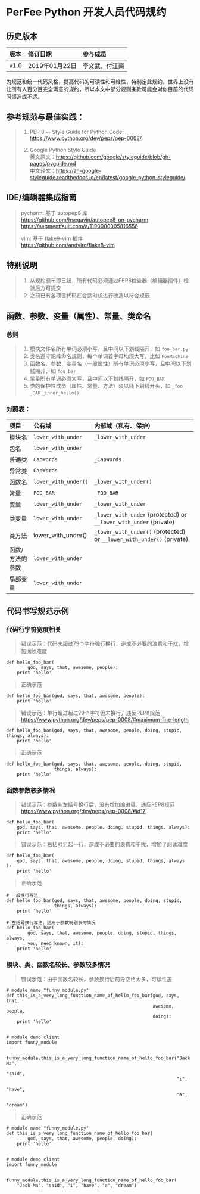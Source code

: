 # PerFee Python 开发人员代码规约

## 历史版本

| 版本 | 修订日期 | 参与成员 |
| :-- | :-- | :-- |
| v1.0 | 2019年01月22日 | 李文武，付江南 |

为规范和统一代码风格，提高代码的可读性和可维性，特制定此规约。世界上没有让所有人百分百完全满意的规约，所以本文中部分规则条款可能会对你目前的代码习惯造成不适。

## 参考规范与最佳实践：
> 1. PEP 8 -- Style Guide for Python Code:  
> https://www.python.org/dev/peps/pep-0008/  
> 
> 2. Google Python Style Guide  
> 英文原文：https://github.com/google/styleguide/blob/gh-pages/pyguide.md  
> 中文译文：https://zh-google-styleguide.readthedocs.io/en/latest/google-python-styleguide/

## IDE/编辑器集成指南
> pycharm: 基于 autopep8 库  
> https://github.com/hscgavin/autopep8-on-pycharm  
> https://segmentfault.com/a/1190000005816556  
>
> vim: 基于 flake9-vim 插件  
> https://github.com/andviro/flake8-vim

## 特别说明
> 1. 从规约颁布即日起，所有代码必须通过PEP8检查器（编辑器插件）检验后方可提交
> 2. 之前已有各项目代码在合适时机进行改造以符合规范

## 函数、参数、变量（属性）、常量、类命名
### 总则
> 1. 模块文件名所有单词必须小写，且中间以下划线隔开，如 ```foo_bar.py```
> 2. 类名遵守驼峰命名规则，每个单词首字母均须大写。比如 ```FooMachine```
> 3. 函数名、参数、变量名（一般属性）所有单词必须小写，且中间以下划线隔开，如 ```foo_bar```
> 4. 常量所有单词必须大写，且中间以下划线隔开，如 ```FOO_BAR```
> 5. 类的保护性成员（属性、常量、方法）须以线下划线开头，如 ```_foo``` ```_BAR``` ```_inner_hello()```

### 对照表：

| 项目 | 公有域 | 内部域（私有、保护） |
| :-- | :-- | :-- |
| 模块名 | ```lower_with_under``` | ```_lower_with_under``` |
| 包名 | ```lower_with_under``` | |
| 普通类 | ```CapWords``` | ```_CapWords``` |
| 异常类 | ```CapWords``` | |
| 函数名 | ```lower_with_under()``` | ```_lower_with_under()``` |
| 常量 | ```FOO_BAR``` | ```_FOO_BAR``` |
| 变量 | ```lower_with_under``` | ```_lower_with_under``` |
| 类变量 | ```lower_with_under``` | ```_lower_with_under``` (protected) or ```__lower_with_under``` (private) |
| 类方法 | lower_with_under() | ```_lower_with_under()``` (protected) or ```__lower_with_under()``` (private) |
| 函数/方法的参数 | ```lower_with_under``` | |
| 局部变量 | ```lower_with_under``` | |

## 代码书写规范示例

### 代码行字符宽度相关
> 错误示范：代码未超过79个字符强行换行，造成不必要的浪费和干扰，增加阅读难度

```
def hello_foo_bar(
        god, says, that, awesome, people):
    print 'hello'

```

> 正确示范

```
def hello_foo_bar(god, says, that, awesome, people):
    print 'hello'
```

> 错误示范：单行超过超过79个字符但未换行，违反PEP8规范  
> https://www.python.org/dev/peps/pep-0008/#maximum-line-length

```
def hello_foo_bar(god, says, that, awesome, people, doing, stupid, things, always):
    print 'hello'
```

> 正确示范

```
def hello_foo_bar(god, says, that, awesome, people, doing, stupid,
                  things, always):
    print 'hello'
```


### 函数参数较多情况

> 错误示范：参数从左括号换行后，没有增加缩进量，违反PEP8规范  
> https://www.python.org/dev/peps/pep-0008/#id17

```
def hello_foo_bar(
    god, says, that, awesome, people, doing, stupid, things, always):
    print 'hello'
```

> 错误示范：右括号另起一行，造成不必要的浪费和干扰，增加了阅读难度

```
def hello_foo_bar(
    god, says, that, awesome, people, doing, stupid, things, always
):
    print 'hello'
```

> 正确示范

```
# 一般换行写法
def hello_foo_bar(god, says, that, awesome, people, doing, stupid,
                  things, always):
    print 'hello'
                      
# 左括号换行写法，适用于参数特别多的情况
def hello_foo_bar(
        god, says, that, awesome, people, doing, stupid, things, always,
        you, need known, it):
    print 'hello'
```

### 模块、类、函数名较长、参数较多情况

> 错误示范：由于函数名较长，参数换行后前导空格太多，可读性差

```
# module name "funny_module.py"
def this_is_a_very_long_function_name_of_hello_foo_bar(god, says, that,
                                                       awesome, people,
                                                       doing):
    print 'hello'


# module demo client
import funny_module


funny_module.this_is_a_very_long_function_name_of_hello_foo_bar("Jack Ma",
                                                                "said",
                                                                "i",
                                                                "have",
                                                                "a",
                                                                "dream")
```

> 正确示范

```
# module name "funny_module.py"
def this_is_a_very_long_function_name_of_hello_foo_bar(
        god, says, that, awesome, people, doing):
    print 'hello'


# module demo client
import funny_module


funny_module.this_is_a_very_long_function_name_of_hello_foo_bar(
    "Jack Ma", "said", "i", "have", "a", "dream")
```
